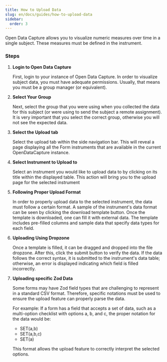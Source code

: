 ```yaml
---
title: How to Upload Data
slug: en/docs/guides/how-to-upload-data
sidebar:
  order: 3
---
```


Open Data Capture allows you to visualize numeric measures over time in a single subject. These measures must be defined in the instrument.

### Steps

<Steps>

1.  **Login to Open Data Capture**

    First, login to your instance of Open Data Capture. In order to visualize subject data, you must have adequate permissions. Usually, that means you must be a group manager (or equivalent).

2.  **Select Your Group**

    Next, select the group that you were using when you collected the data for this subject
    (or were using to send the subject a remote assignment). It is very important that
    you select the correct group, otherwise you will not see the expected data.

3.  **Select the Upload tab**

    Select the upload tab within the side navigation bar. This will reveal a page displaying all the Form instruments that are available in the current OpenDataCapture instance.

4.  **Select Instrument to Upload to**

    Select an instrument you would like to upload data to by clicking on its title within the displayed table. This action will bring you to the upload page for the selected instrument

5.  **Following Proper Upload Format**

    In order to properly upload data to the selected instrument, the data must follow a certain format. A sample of the instrument's data format can be seen by clicking the download template button. Once the template is downloaded, one can fill it with external data. The template includes pre-filled columns and sample data that specify data types for each field.

6.  **Uploading Using Dropzone**

    Once a template is filled, it can be dragged and dropped into the file dropzone. After this, click the submit button to verify the data. If the data follows the correct syntax, it is submitted to the instrument's data table; otherwise, an error is displayed indicating which field is filled incorrectly.

7.  **Uploading specific Zod Data**

    Some forms may have Zod field types that are challenging to represent in a standard CSV format. Therefore, specific notations must be used to ensure the upload feature can properly parse the data.

    For example: If a form has a field that accepts a set of data, such as a multi-option checklist with options a, b, and c, the proper notation for the data would be:

    - SET(a,b)
    - SET(a,b,c)
    - SET(a)

    This format allows the upload feature to correctly interpret the selected options.

</Steps>
